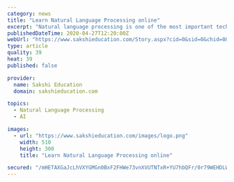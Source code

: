 ```yaml
---
category: news
title: "Learn Natural Language Processing online"
excerpt: "Natural language processing is one of the most important technologies of the information age. Understanding complex language utterances is also a crucial part of artificial intelligence. In this course,"
publishedDateTime: 2020-04-27T12:20:00Z
webUrl: "https://www.sakshieducation.com/Story.aspx?cid=0&sid=0&chid=0&tid=0&nid=264189"
type: article
quality: 39
heat: 39
published: false

provider:
  name: Sakshi Education
  domain: sakshieducation.com

topics:
  - Natural Language Processing
  - AI

images:
  - url: "https://www.sakshieducation.com/images/logo.png"
    width: 510
    height: 300
    title: "Learn Natural Language Processing online"

secured: "/mHETAXGaJcLhVXYGMGn0BxF2FHWe73vnXVUTNTxR+YU7hbQFr/0r79WEHDLWoT47s7CP3IB9PTEacTJWt4KZf0hgB/+rgzK4Hjzjp4tDkXfiM+sycVpvIWvQDW6y5H3nPeSVZ98qLuPpgcavvnfbRmhTzx3axqzFlTnKS0auyT0r3mIVZC/v4WpCpWuVNWEiqGl1cySUmvkmw0WVMl4S4XcB/NOAOMGBIlSAO4RXUpXLMvWwm3Bph9XU+YGOjzyC6T+nH3znkekjSmyZKYN/ePhhPFfSUQ7eFhsbaCQuqb7sKenYvFkHXrNgfZ72rHc;UdIJh47JUdl7HfhgLD/bEg=="
---
```


